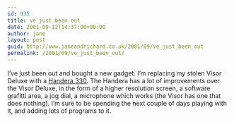 ```yaml
---
id: 935
title: ve just been out
date: 2001-09-12T14:37:00+00:00
author: jane
layout: post
guid: http://www.janeandrichard.co.uk/2001/09/ve_just_been_out
permalink: /2001/09/ve_just_been_out/
---
```

I&#8217;ve just been out and bought a new gadget. I&#8217;m replacing my stolen Visor Deluxe with a [Handera 330](http://www.handera.com/products/330.asp). The Handera has a lot of improvements over the Visor Deluxe, in the form of a higher resolution screen, a software grafitti area, a jog dial, a microphone which works (the Visor has one that does nothing). I&#8217;m sure to be spending the next couple of days playing with it, and adding lots of programs to it.